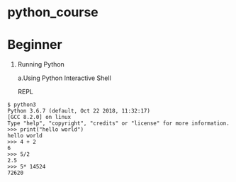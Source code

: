 # python_course
# Beginner
1. Running Python

	a.Using Python Interactive Shell
	
	REPL
  ```
  $ python3
  Python 3.6.7 (default, Oct 22 2018, 11:32:17) 
  [GCC 8.2.0] on linux
  Type "help", "copyright", "credits" or "license" for more information.
  >>> print("hello world")
  hello world
  >>> 4 + 2
  6
  >>> 5/2
  2.5
  >>> 5* 14524
  72620
	
  ```
